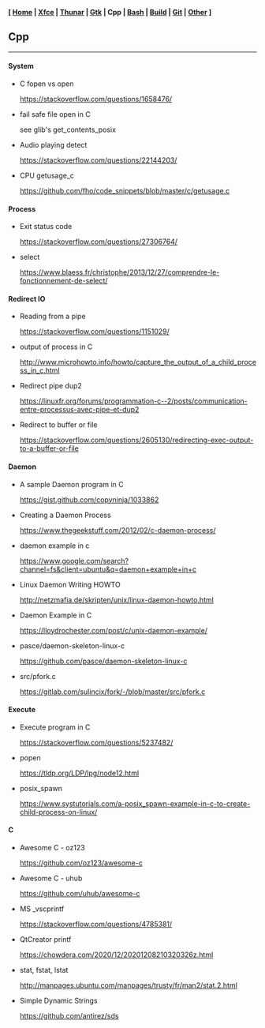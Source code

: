 **[ [Home](00-Home.html) | [Xfce](01-Xfce.html) | [Thunar](02-Thunar.html) | [Gtk](03-Gtk.html) | Cpp | [Bash](06-Bash.html) | [Build](04-Build.html) | [Git](05-Git.html) | [Other](99-Other.html) ]**

## Cpp

---

#### System

* C fopen vs open
    
    https://stackoverflow.com/questions/1658476/  
    
* fail safe file open in C
    
    see glib's get_contents_posix
    
* Audio playing detect
    
    https://stackoverflow.com/questions/22144203/  

* CPU getusage_c
    
    https://github.com/fho/code_snippets/blob/master/c/getusage.c  



#### Process

* Exit status code
    
    https://stackoverflow.com/questions/27306764/  

* select
    
    https://www.blaess.fr/christophe/2013/12/27/comprendre-le-fonctionnement-de-select/  



#### Redirect IO

* Reading from a pipe
    
    https://stackoverflow.com/questions/1151029/  

* output of process in C
    
    http://www.microhowto.info/howto/capture_the_output_of_a_child_process_in_c.html  

* Redirect pipe dup2
    
    https://linuxfr.org/forums/programmation-c--2/posts/communication-entre-processus-avec-pipe-et-dup2  

* Redirect to buffer or file
    
    https://stackoverflow.com/questions/2605130/redirecting-exec-output-to-a-buffer-or-file  



#### Daemon

* A sample Daemon program in C
    
    https://gist.github.com/copyninja/1033862  

* Creating a Daemon Process
    
    https://www.thegeekstuff.com/2012/02/c-daemon-process/  

* daemon example in c
    
    https://www.google.com/search?channel=fs&client=ubuntu&q=daemon+example+in+c  

* Linux Daemon Writing HOWTO
    
    http://netzmafia.de/skripten/unix/linux-daemon-howto.html  

* Daemon Example in C
    
    https://lloydrochester.com/post/c/unix-daemon-example/  

* pasce/daemon-skeleton-linux-c
    
    https://github.com/pasce/daemon-skeleton-linux-c  

* src/pfork.c
    
    https://gitlab.com/sulincix/fork/-/blob/master/src/pfork.c  



#### Execute

* Execute program in C
    
    https://stackoverflow.com/questions/5237482/

* popen
    
    https://tldp.org/LDP/lpg/node12.html  

* posix_spawn
    
    https://www.systutorials.com/a-posix_spawn-example-in-c-to-create-child-process-on-linux/  



#### C

* Awesome C - oz123

    https://github.com/oz123/awesome-c  

* Awesome C - uhub

    https://github.com/uhub/awesome-c  

* MS _vscprintf

    https://stackoverflow.com/questions/4785381/  
    
* QtCreator printf

    https://chowdera.com/2020/12/20201208210320326z.html  

* stat, fstat, lstat

    http://manpages.ubuntu.com/manpages/trusty/fr/man2/stat.2.html  

* Simple Dynamic Strings
    
    https://github.com/antirez/sds  


